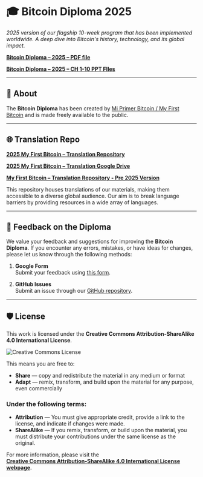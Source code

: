 # :mortar_board: Bitcoin Diploma 2025

*2025 version of our flagship 10-week program that has been implemented worldwide. A deep dive into Bitcoin's history, technology, and its global impact.*

[**Bitcoin Diploma – 2025 – PDF file**](https://github.com/MyFirstBitcoin/Bitcoin-Diploma-2025/blob/e529d970ad9ff8fe2e3bf4d1d2697238588524e4/Bitcoin%20Diploma%20-%202025%20-%20PDF.pdf)

[**Bitcoin Diploma – 2025 – CH 1-10 PPT FIles**](https://github.com/MyFirstBitcoin/Bitcoin-Diploma-2025/tree/main/CH%201-10%20PPT)

---

## :notebook: About

The **Bitcoin Diploma** has been created by [Mi Primer Bitcoin / My First Bitcoin](https://myfirstbitcoin.io/) and is made freely available to the public.

---

## :globe_with_meridians: Translation Repo

[**2025 My First Bitcoin – Translation Repository**](https://github.com/MyFirstBitcoin/Bitcoin-Diploma-2025/tree/main/Translations) 

[**2025 My First Bitcoin – Translation Google Drive**](https://drive.google.com/drive/folders/1WwOThf_E_jFgZaNXj022XXQJ7Glygz8R?usp=sharing) 

[**My First Bitcoin – Translation Repository - Pre 2025 Version**](https://github.com/MyFirstBitcoin/Translation)  

This repository houses translations of our materials, making them accessible to a diverse global audience. Our aim is to break language barriers by providing resources in a wide array of languages.

---

## :speech_balloon: Feedback on the Diploma

We value your feedback and suggestions for improving the **Bitcoin Diploma**. If you encounter any errors, mistakes, or have ideas for changes, please let us know through the following methods:

1. **Google Form**  
   Submit your feedback using [this form](https://forms.gle/rc1YD965dQEW3qZK6).

2. **GitHub Issues**  
   Submit an issue through our [GitHub repository](https://github.com/MyFirstBitcoin/Bitcoin-Diploma-2025/issues).

---

## :shield: License

This work is licensed under the **Creative Commons Attribution-ShareAlike 4.0 International License**.

![Creative Commons License](https://i.creativecommons.org/l/by-sa/4.0/88x31.png)

This means you are free to:

- **Share** — copy and redistribute the material in any medium or format  
- **Adapt** — remix, transform, and build upon the material for any purpose, even commercially

### Under the following terms:

- **Attribution** — You must give appropriate credit, provide a link to the license, and indicate if changes were made.  
- **ShareAlike** — If you remix, transform, or build upon the material, you must distribute your contributions under the same license as the original.

For more information, please visit the  
[**Creative Commons Attribution-ShareAlike 4.0 International License webpage**](http://creativecommons.org/licenses/by-sa/4.0/).
